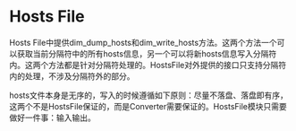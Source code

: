 # Hosts File

Hosts File中提供dim_dump_hosts和dim_write_hosts方法。这两个方法一个可以获取当前分隔符中的所有hosts信息，另一个可以将新hosts信息写入分隔符内。这两个方法都是针对分隔符处理的。HostsFile对外提供的接口只支持分隔符内的处理，不涉及分隔符外的部分。

hosts文件本身是无序的，写入的时候遵循如下原则：尽量不落盘、落盘即有序，这两个不是HostsFile保证的，而是Converter需要保证的。HostsFile模块只需要做好一件事：输入输出。
